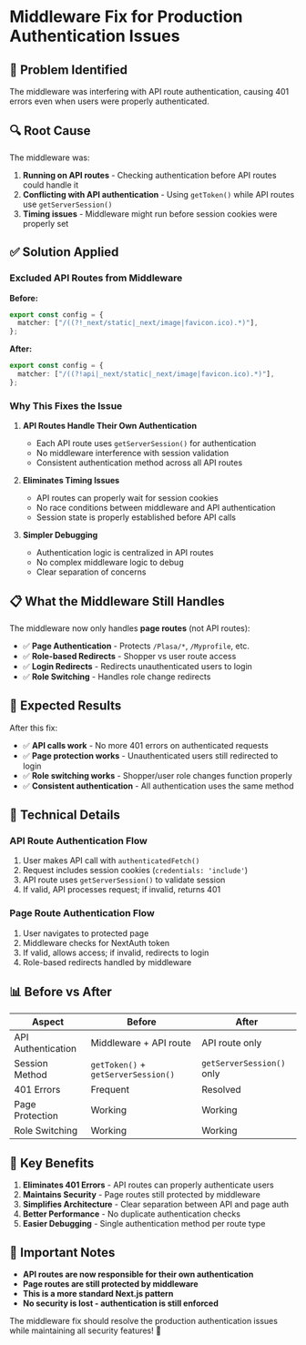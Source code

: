 # Middleware Fix for Production Authentication Issues

## 🚨 Problem Identified
The middleware was interfering with API route authentication, causing 401 errors even when users were properly authenticated.

## 🔍 Root Cause
The middleware was:
1. **Running on API routes** - Checking authentication before API routes could handle it
2. **Conflicting with API authentication** - Using `getToken()` while API routes use `getServerSession()`
3. **Timing issues** - Middleware might run before session cookies were properly set

## ✅ Solution Applied

### **Excluded API Routes from Middleware**
**Before:**
```typescript
export const config = {
  matcher: ["/((?!_next/static|_next/image|favicon.ico).*)"],
};
```

**After:**
```typescript
export const config = {
  matcher: ["/((?!api|_next/static|_next/image|favicon.ico).*)"],
};
```

### **Why This Fixes the Issue**

1. **API Routes Handle Their Own Authentication**
   - Each API route uses `getServerSession()` for authentication
   - No middleware interference with session validation
   - Consistent authentication method across all API routes

2. **Eliminates Timing Issues**
   - API routes can properly wait for session cookies
   - No race conditions between middleware and API authentication
   - Session state is properly established before API calls

3. **Simpler Debugging**
   - Authentication logic is centralized in API routes
   - No complex middleware logic to debug
   - Clear separation of concerns

## 📋 What the Middleware Still Handles

The middleware now only handles **page routes** (not API routes):
- ✅ **Page Authentication** - Protects `/Plasa/*`, `/Myprofile`, etc.
- ✅ **Role-based Redirects** - Shopper vs user route access
- ✅ **Login Redirects** - Redirects unauthenticated users to login
- ✅ **Role Switching** - Handles role change redirects

## 🚀 Expected Results

After this fix:
- ✅ **API calls work** - No more 401 errors on authenticated requests
- ✅ **Page protection works** - Unauthenticated users still redirected to login
- ✅ **Role switching works** - Shopper/user role changes function properly
- ✅ **Consistent authentication** - All authentication uses the same method

## 🔧 Technical Details

### **API Route Authentication Flow**
1. User makes API call with `authenticatedFetch()`
2. Request includes session cookies (`credentials: 'include'`)
3. API route uses `getServerSession()` to validate session
4. If valid, API processes request; if invalid, returns 401

### **Page Route Authentication Flow**
1. User navigates to protected page
2. Middleware checks for NextAuth token
3. If valid, allows access; if invalid, redirects to login
4. Role-based redirects handled by middleware

## 📊 Before vs After

| Aspect | Before | After |
|--------|--------|-------|
| API Authentication | Middleware + API route | API route only |
| Session Method | `getToken()` + `getServerSession()` | `getServerSession()` only |
| 401 Errors | Frequent | Resolved |
| Page Protection | Working | Working |
| Role Switching | Working | Working |

## 🎯 Key Benefits

1. **Eliminates 401 Errors** - API routes can properly authenticate users
2. **Maintains Security** - Page routes still protected by middleware
3. **Simplifies Architecture** - Clear separation between API and page auth
4. **Better Performance** - No duplicate authentication checks
5. **Easier Debugging** - Single authentication method per route type

## 🚨 Important Notes

- **API routes are now responsible for their own authentication**
- **Page routes are still protected by middleware**
- **This is a more standard Next.js pattern**
- **No security is lost - authentication is still enforced**

The middleware fix should resolve the production authentication issues while maintaining all security features! 🎉
